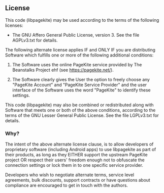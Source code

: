 ## License ##

This code (libpagekite) may be used according to the terms of the following
licenses:

   * The GNU Affero General Public License, version 3.
     See the file AGPLv3.txt for details.

The following alternate license applies IF and ONLY IF you are distributing
Software which fulfills one or more of the following additional conditions: 

   1. The Software uses the online PageKite service provided by
      The Beanstalks Project ehf (see https://pagekite.net/).

   2. The Software clearly gives the User the option to freely choose
      any "PageKite Account" and "PageKite Service Provider" and the user
      interface of the Software uses the word "PageKite" to identify
      these settings.

This code (libpagekite) may also be combined or redistributed along with
Software that meets one or both of the above conditions, according to the
terms of the GNU Lesser General Public License.  See the file LGPLv3.txt
for details.


### Why? ###

The intent of the above alternate license clause, is to allow developers of
proprietary software (including Android apps) to use libpagekite as part of
their products, as long as they EITHER support the upstream PageKite project
OR respect their users' freedom enough not to obfuscate the connection
settings or lock them in to one specific service provider.

Developers who wish to negotiate alternate terms, service level agreements,
bulk discounts, support contracts or have questions about compliance are
encouraged to get in touch with the authors.

